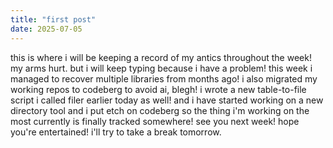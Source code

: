 ```yaml
---
title: "first post"
date: 2025-07-05
---
```

this is where i will be keeping a record of my antics throughout the week!
my arms hurt. but i will keep typing because i have a problem! this week i managed to recover multiple libraries from months ago! i also migrated my working repos to codeberg to avoid ai, blegh! i wrote a new table-to-file script i called filer earlier today as well! and i have started working on a new directory tool and i put etch on codeberg so the thing i'm working on the most currently is finally tracked somewhere! see you next week! hope you're entertained! i'll try to take a break tomorrow.
